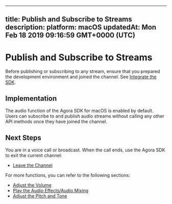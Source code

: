 
---
title: Publish and Subscribe to Streams
description: 
platform: macOS
updatedAt: Mon Feb 18 2019 09:16:59 GMT+0000 (UTC)
---
# Publish and Subscribe to Streams
Before publishing or subscribing to any stream, ensure that you prepared the development environment and joined the channel. See [Integrate the SDK](../../en/Voice/mac_video.md).

## Implementation
The audio function of the Agora SDK for macOS is enabled by default. Users can subscribe to and publish audio streams without calling any other API methods once they have joined the channel.

## Next Steps
You are in a voice call or broadcast. When the call ends, use the Agora SDK to exit the current channel:

* [Leave the Channel](../../en/Voice/leave_mac.md)

For more functions, you can refer to the following sections:

* [Adjust the Volume](../../en/Voice/volume_mac.md)
* [Play the Audio Effects/Audio Mixing](../../en/Voice/effect_mixing_mac.md)
* [Adjust the Pitch and Tone](../../en/Voice/voice_effect_android_audio.md)
